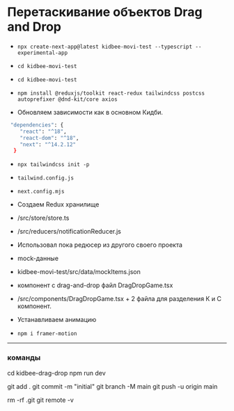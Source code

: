 # Перетаскивание объектов Drag and Drop

- `npx create-next-app@latest kidbee-movi-test --typescript --experimental-app`
- `cd kidbee-movi-test`

- `cd kidbee-movi-test`

- `npm install @reduxjs/toolkit react-redux tailwindcss postcss autoprefixer @dnd-kit/core axios`

- Обновляем зависимости как в основном Кидби.
```sh
 "dependencies": {
    "react": "^18",
    "react-dom": "^18",
    "next": "^14.2.12"
  }
  ```

- `npx tailwindcss init -p`
- `tailwind.config.js`
- `next.config.mjs`

- Создаем Redux хранилище
- /src/store/store.ts
- /src/reducers/notificationReducer.js
- Использовал пока редюсер из другого своего проекта

- mock-данные
- kidbee-movi-test/src/data/mockItems.json

- компонент с drag-and-drop файл DragDropGame.tsx
- /src/components/DragDropGame.tsx + 2 файла для разделения К и С компонент.

- Устанавливаем анимацию
- `npm i framer-motion`

------------------------------------------

### команды
cd kidbee-drag-drop
npm run dev
 

git add .
git commit -m "initial"
git branch -M main
git push -u origin main

rm -rf .git 
git remote -v